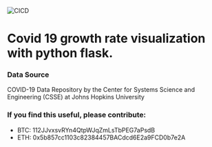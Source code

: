 ![CICD](https://github.com/nand0p/covid19/workflows/CICD/badge.svg?branch=master)

# Covid 19 growth rate visualization with python flask.


### Data Source
COVID-19 Data Repository by the Center for Systems Science and Engineering (CSSE) at Johns Hopkins University


### If you find this useful, please contribute:
- BTC: 112JJvxsvRYn4QtpWJqZmLsTbPEG7aPsdB
- ETH: 0x5b857cc1103c82384457BACdcd6E2a9FCD0b7e2A

